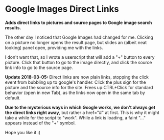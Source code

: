 # Google Images Direct Links
**Adds direct links to pictures and source pages to Google image search results.**

The other day I noticed that Google Images had changed for me.
Clicking on a picture no longer opens the result page, but slides an (albeit neat looking) panel open, providing me with the links.

I don't want that, so I wrote a userscript that will add a "+" button to every picture. Click that button to go to the image directly, and click the source link info to go to the source page.

**Update 2018-03-05:** Direct links are now plain links, stopping the click event from bubbling up to google's handler.
Click the plus sign for the picture and the source info for the site. Frees up CTRL+Click for standard behavior (open in new Tab), as the links now open in the same tab by default.

**Due to the mysterious ways in which Google works, we don't always get the direct links right away**, but rather a href="#" at first.
This is why it might take a while for the script to "work".
While a link is loading, a faint "..." appears instead of the "+" symbol.

Hope you like it :)
